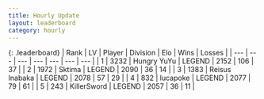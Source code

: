 ```yaml
---
title: Hourly Update
layout: leaderboard
category: hourly
---
```


{: .leaderboard}
| Rank | LV | Player | Division | Elo | Wins | Losses |
| --- | --- | --- | --- | --- | --- | --- |
| <span data-change="0">1</span> | 3232 | <span title="ID: 164871">Hungry YuYu</span> | LEGEND | <span data-change="-6">2152</span> | <span data-change="1">106</span> | <span data-change="1">37</span> |
| <span data-change="0">2</span> | 1972 | <span title="ID: 353063">Sktima</span> | LEGEND | <span data-change="0">2090</span> | <span data-change="0">36</span> | <span data-change="0">14</span> |
| <span data-change="0">3</span> | 1383 | <span title="ID: 451068">Reisus Inabaka</span> | LEGEND | <span data-change="0">2078</span> | <span data-change="0">57</span> | <span data-change="0">29</span> |
| <span data-change="0">4</span> | 832 | <span title="ID: 41925">lucapoke</span> | LEGEND | <span data-change="0">2077</span> | <span data-change="0">79</span> | <span data-change="0">61</span> |
| <span data-change="0">5</span> | 243 | <span title="ID: 654579">KillerSword</span> | LEGEND | <span data-change="0">2057</span> | <span data-change="0">36</span> | <span data-change="0">11</span> |